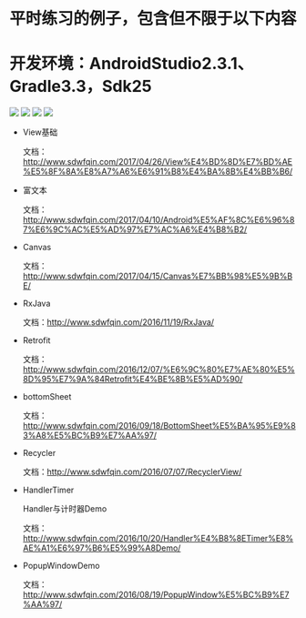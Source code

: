# 平时练习的例子，包含但不限于以下内容
# 开发环境：AndroidStudio2.3.1、Gradle3.3，Sdk25

![](http://7xvtvi.com1.z0.glb.clouddn.com/bottomsheet2017042502.gif)
![](http://7xvtvi.com1.z0.glb.clouddn.com/table2017042502.gif)
![](http://7xvtvi.com1.z0.glb.clouddn.com/translate2017042701.gif)
![](http://7xvtvi.com1.z0.glb.clouddn.com/SpannableString20170427153509.png)

- View基础

    文档：http://www.sdwfqin.com/2017/04/26/View%E4%BD%8D%E7%BD%AE%E5%8F%8A%E8%A7%A6%E6%91%B8%E4%BA%8B%E4%BB%B6/

- 富文本

    文档：http://www.sdwfqin.com/2017/04/10/Android%E5%AF%8C%E6%96%87%E6%9C%AC%E5%AD%97%E7%AC%A6%E4%B8%B2/

- Canvas

    文档：http://www.sdwfqin.com/2017/04/15/Canvas%E7%BB%98%E5%9B%BE/

- RxJava

    文档：http://www.sdwfqin.com/2016/11/19/RxJava/

- Retrofit

    文档：http://www.sdwfqin.com/2016/12/07/%E6%9C%80%E7%AE%80%E5%8D%95%E7%9A%84Retrofit%E4%BE%8B%E5%AD%90/

- bottomSheet

    文档：http://www.sdwfqin.com/2016/09/18/BottomSheet%E5%BA%95%E9%83%A8%E5%BC%B9%E7%AA%97/

- Recycler

    文档：http://www.sdwfqin.com/2016/07/07/RecyclerView/

- HandlerTimer
    
    Handler与计时器Demo
    
    文档：http://www.sdwfqin.com/2016/10/20/Handler%E4%B8%8ETimer%E8%AE%A1%E6%97%B6%E5%99%A8Demo/
    
- PopupWindowDemo

    文档：http://www.sdwfqin.com/2016/08/19/PopupWindow%E5%BC%B9%E7%AA%97/
